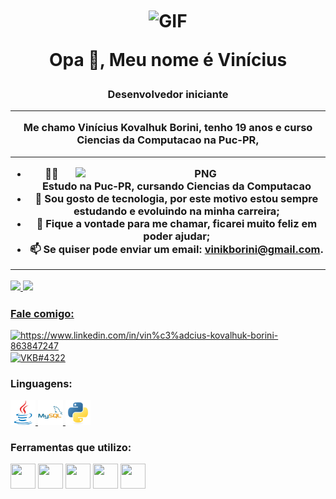 <h1 align="center">
<img align="center" alt="GIF" src="https://user-images.githubusercontent.com/84641482/193364914-31168c27-3ef5-40f0-9862-86e856fd1a42.gif" width="400px" />

Opa 👋, Meu nome é Vinícius</h1>
<h3 align="center">Desenvolvedor iniciante


---------------




Me chamo <b> Vinícius Kovalhuk Borini, tenho 19 anos e curso Ciencias da Computacao na Puc-PR,  </b>

<hr />
  <img align="right" alt="PNG" src="https://user-images.githubusercontent.com/84641482/193365352-b80fc5bd-0c08-46c4-b48f-143ae52f6c24.png" width="400px" />


 - 👩‍💻 Estudo na Puc-PR, cursando Ciencias da Computacao
 - 💼 Sou gosto de tecnologia, por este motivo estou sempre estudando e evoluindo na minha carreira;
 - 💬 Fique a vontade para me chamar, ficarei muito feliz em poder ajudar;
 - 📫 Se quiser pode enviar um email: vinikborini@gmail.com.
  
</hr></hr>
  
  
---------------
  
<p align="left" >


<a href="https://github.com/seu-usuário-aqui">
<img height="180em" src="https://github-readme-stats.vercel.app/api/top-langs/?username=VKB2012&layout=compact&langs_count=7&theme=dracula"/>
<img height="180em" src="https://github-readme-stats.vercel.app/api?username=VKB2012&show_icons=true&theme=dracula&include_all_commits=true&count_private=true"/>
</h3>

  

<h3 align="left">Fale comigo:</h3>
<p align="left">
<a href="https://linkedin.com/in/https://www.linkedin.com/in/vin%c3%adcius-kovalhuk-borini-863847247" target="blank"><img align="center" src="https://raw.githubusercontent.com/rahuldkjain/github-profile-readme-generator/master/src/images/icons/Social/linked-in-alt.svg" alt="https://www.linkedin.com/in/vin%c3%adcius-kovalhuk-borini-863847247" height="30" width="40" /></a>
<a href="https://discord.gg/VKB#4322" target="blank"><img align="center" src="https://raw.githubusercontent.com/rahuldkjain/github-profile-readme-generator/master/src/images/icons/Social/discord.svg" alt="VKB#4322" height="30" width="40" /></a>
 

<h3 align="left">Linguagens:</h3>
<p align="left">  <a href="https://www.w3.org/html/" target="_blank" rel="noreferrer"><a href="https://www.java.com" target="_blank" rel="noreferrer"> <img src="https://raw.githubusercontent.com/devicons/devicon/master/icons/java/java-original.svg" alt="java" width="40" height="40"/> </a> <a href="https://www.mysql.com/" target="_blank" rel="noreferrer"> <img src="https://raw.githubusercontent.com/devicons/devicon/master/icons/mysql/mysql-original-wordmark.svg" alt="mysql" width="40" height="40"/> </a> <a href="https://www.python.org" target="_blank" rel="noreferrer"> <img src="https://raw.githubusercontent.com/devicons/devicon/master/icons/python/python-original.svg" alt="python" width="40" height="40"/> </a> </p>

<h3 align="left">Ferramentas que utilizo:</h3>
  <p align="left">
    <a><img src="https://cdn.jsdelivr.net/gh/devicons/devicon/icons/vscode/vscode-original.svg" width="40" height="40"/></a>
 <a><img src="https://cdn.jsdelivr.net/gh/devicons/devicon/icons/intellij/intellij-original.svg"  width="40" height="40"/></a>  
             <a><img src="https://cdn.jsdelivr.net/gh/devicons/devicon/icons/pycharm/pycharm-original.svg"  width="40" height="40"/></a>
             <a><img src="https://cdn.jsdelivr.net/gh/devicons/devicon/icons/processing/processing-original.svg" width="40" height="40"/></a>
             <a><img src="https://cdn.jsdelivr.net/gh/devicons/devicon/icons/mysql/mysql-original.svg"  width="40" height="40"/></a></p>
          
          
